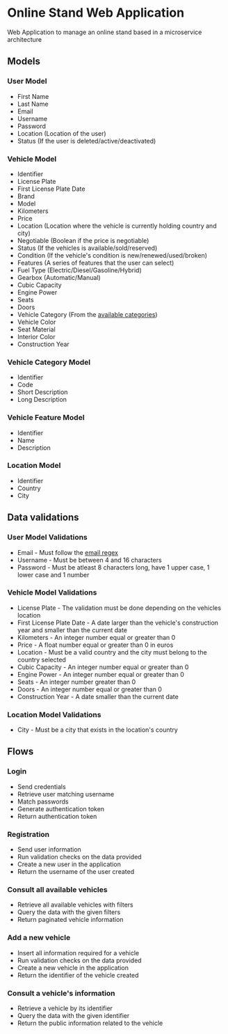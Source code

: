 # Online Stand Web Application

Web Application to manage an online stand based in a microservice architecture

## Models

### User Model

- First Name
- Last Name
- Email
- Username
- Password
- Location (Location of the user)
- Status (If the user is deleted/active/deactivated)

### Vehicle Model

- Identifier
- License Plate
- First License Plate Date
- Brand
- Model
- Kilometers
- Price
- Location (Location where the vehicle is currently holding country and city)
- Negotiable (Boolean if the price is negotiable)
- Status (If the vehicles is available/sold/reserved)
- Condition (If the vehicle's condition is new/renewed/used/broken)
- Features (A series of features that the user can select)
- Fuel Type (Electric/Diesel/Gasoline/Hybrid)
- Gearbox (Automatic/Manual)
- Cubic Capacity
- Engine Power
- Seats
- Doors
- Vehicle Category (From the [available categories](https://en.wikipedia.org/wiki/Vehicle_category))
- Vehicle Color
- Seat Material
- Interior Color
- Construction Year

### Vehicle Category Model

- Identifier
- Code
- Short Description
- Long Description

### Vehicle Feature Model

- Identifier
- Name
- Description

### Location Model

- Identifier
- Country
- City

## Data validations

### User Model Validations

- Email - Must follow the [email regex](https://emailregex.com/)
- Username - Must be between 4 and 16 characters
- Password - Must be atleast 8 characters long, have 1 upper case, 1 lower case and 1 number

### Vehicle Model Validations

- License Plate - The validation must be done depending on the vehicles location
- First License Plate Date - A date larger than the vehicle's construction year and smaller than the current date
- Kilometers - An integer number equal or greater than 0
- Price - A float number equal or greater than 0 in euros
- Location - Must be a valid country and the city must belong to the country selected
- Cubic Capacity - An integer number equal or greater than 0
- Engine Power - An integer number equal or greater than 0
- Seats - An integer number greater than 0
- Doors - An integer number equal or greater than 0
- Construction Year - A date smaller than the current date

### Location Model Validations

- City - Must be a city that exists in the location's country

## Flows

### Login

- Send credentials
- Retrieve user matching username
- Match passwords
- Generate authentication token
- Return authentication token

### Registration

- Send user information
- Run validation checks on the data provided
- Create a new user in the application
- Return the username of the user created

### Consult all available vehicles

- Retrieve all available vehicles with filters
- Query the data with the given filters
- Return paginated vehicle information

### Add a new vehicle

- Insert all information required for a vehicle
- Run validation checks on the data provided
- Create a new vehicle in the application
- Return the identifier of the vehicle created

### Consult a vehicle's information

- Retrieve a vehicle by its identifier
- Query the data with the given identifier
- Return the public information related to the vehicle
